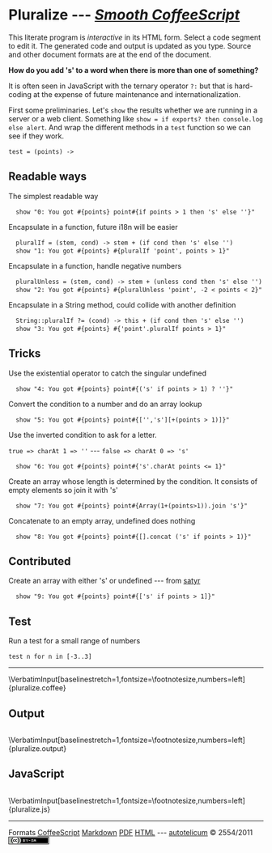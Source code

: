 
# Pluralize --- _[Smooth CoffeeScript](http://autotelicum.github.com/Smooth-CoffeeScript/)_

This literate program is _interactive_ in its HTML form.
Select a code segment to edit it.
The generated code and output is updated as you type.
Source and other document formats are at the end of the document.


**How do you add 's' to a word when there is more than one of something?**

It is often seen in JavaScript with the ternary operator `?:` but that
is hard-coding at the expense of future maintenance and
internationalization.

First some preliminaries. Let's `show` the results whether we are
running in a server or a web client. Something like
`show = if exports? then console.log else alert`.
And wrap the different methods in a `test` function
so we can see if they work.

~~~~ {.coffeescript}
test = (points) ->
~~~~

## Readable ways

The simplest readable way

~~~~ {.coffeescript}
  show "0: You got #{points} point#{if points > 1 then 's' else ''}"
~~~~

Encapsulate in a function, future i18n will be easier

~~~~ {.coffeescript}
  pluralIf = (stem, cond) -> stem + (if cond then 's' else '')
  show "1: You got #{points} #{pluralIf 'point', points > 1}"
~~~~

Encapsulate in a function, handle negative numbers

~~~~ {.coffeescript}
  pluralUnless = (stem, cond) -> stem + (unless cond then 's' else '')
  show "2: You got #{points} #{pluralUnless 'point', -2 < points < 2}"
~~~~

Encapsulate in a String method, could collide with another definition

~~~~ {.coffeescript}
  String::pluralIf ?= (cond) -> this + (if cond then 's' else '')
  show "3: You got #{points} #{'point'.pluralIf points > 1}"
~~~~

## Tricks

Use the existential operator to catch the singular undefined

~~~~ {.coffeescript}
  show "4: You got #{points} point#{('s' if points > 1) ? ''}"
~~~~

Convert the condition to a number and do an array lookup

~~~~ {.coffeescript}
  show "5: You got #{points} point#{['','s'][+(points > 1)]}"
~~~~

Use the inverted condition to ask for a letter.

`true => charAt 1 => ''` --- `false => charAt 0 => 's'`

~~~~ {.coffeescript}
  show "6: You got #{points} point#{'s'.charAt points <= 1}"
~~~~

Create an array whose length is determined by the condition.
It consists of empty elements so join it with 's'

~~~~ {.coffeescript}
  show "7: You got #{points} point#{Array(1+(points>1)).join 's'}"
~~~~

Concatenate to an empty array, undefined does nothing

~~~~ {.coffeescript}
  show "8: You got #{points} point#{[].concat ('s' if points > 1)}"
~~~~

## Contributed

Create an array with either 's' or undefined
--- from [satyr](https://gist.github.com/satyr)

~~~~ {.coffeescript}
  show "9: You got #{points} point#{['s' if points > 1]}"
~~~~

## Test

Run a test for a small range of numbers

~~~~ {.coffeescript}
test n for n in [-3..3]
~~~~

-----------------------------------------------------------------------------

\VerbatimInput[baselinestretch=1,fontsize=\footnotesize,numbers=left]{pluralize.coffee}

## Output

~~~~ {.output}

~~~~

\VerbatimInput[baselinestretch=1,fontsize=\footnotesize,numbers=left]{pluralize.output}

## JavaScript

~~~~ {.js-source}

~~~~

\VerbatimInput[baselinestretch=1,fontsize=\footnotesize,numbers=left]{pluralize.js}

-----------------------------------------------------------------------------

Formats [CoffeeScript](pluralize.coffee)	[Markdown](pluralize.md) [PDF](pluralize.pdf) [HTML](pluralize.html)
--- [autotelicum](http://twitter.com/#!/autotelicum) © 2554/2011 ![License CCBYSA](ccbysa.png)

<!---------------------------------------------------------------------------
Commands used to extract code, execute it, and to format this document:

Edit ,>ssam -n 'x/^~~+[   ]*{\.coffeescript.*}$/+,/^~~+$/-'p
Edit ,>ssam -n 'x/^~~+[   ]*{\.coffeescript.*}$/+,/^~~+$/-' |tee pluralize.coffee | coffee -cs >pluralize.js; echo 'show=console.log' | cat - pluralize.coffee | coffee -s >pluralize.output; plumb pluralize.output
Edit ,>pandoc -f markdown -t html -S --css pandoc-template.css --template pandoc-template.html -B readability-embed.js -B embed.html | ssam 's/(<code class="sourceCode coffeescript")/\1 contenteditable=\"true\"/g' >pluralize.html; open pluralize.html; plumb pluralize.html
Edit ,>markdown2pdf --listings --xetex '--template=pandoc-template.tex' -o pluralize.pdf; open pluralize.pdf

To execute these commands; middle-button select them in the acme environment.
acme and ssam are part of the plan9 OS and can run on *nix variants via plan9port.
The formatting is done with pandoc, a universal markup converter, and TeX.
---------------------------------------------------------------------------->
